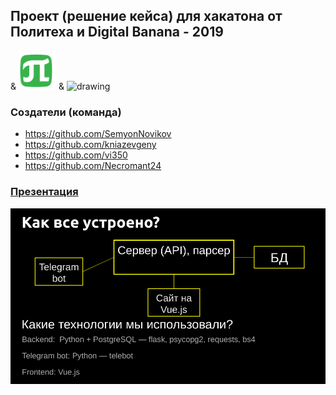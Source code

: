 ## Проект (решение кейса) для хакатона от Политеха и Digital Banana - 2019

& <img src="https://github.com/SemyonNovikov/politex-digitalguys/blob/master/politex.png" alt="drawing" width="60"/>
 &  <img src="https://scontent-arn2-2.xx.fbcdn.net/v/t1.0-1/p720x720/10734277_744872932259399_4277125018696973511_n.jpg?_nc_cat=109&_nc_ht=scontent-arn2-2.xx&oh=410fda28e1317b284b2e3cd14ed07499&oe=5D4D4DE3" alt="drawing" width="60"/>
 
### Создатели (команда)
* https://github.com/SemyonNovikov
* https://github.com/kniazevgeny
* https://github.com/vi350
* https://github.com/Necromant24

### [Презентация](https://docs.google.com/presentation/d/1mD_L1guzD8rmoGX5NNQ76wnzL8-ZGq-S8iO4cF_P5Yw/edit?usp=sharing)

<img src="https://github.com/SemyonNovikov/politex-digitalguys/blob/master/tech.png" alt="drawing" width="650"/>
